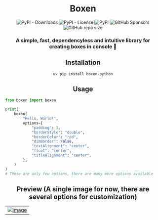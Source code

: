 <div align="center">
    <h1>Boxen</h1>
    <div>
        <img alt="PyPI - Downloads" src="https://img.shields.io/pypi/dd/boxen-python">
        <img alt="PyPI - License" src="https://img.shields.io/pypi/l/boxen-python">
        <img alt="PyPI" src="https://img.shields.io/pypi/v/boxen-python">
        <img alt="GitHub Sponsors" src="https://img.shields.io/github/sponsors/itsmeadarsh2008">
        <img alt="GitHub repo size" src="https://img.shields.io/github/repo-size/itsmeadarsh2008/boxen">
    </div>
</div>

<h3 align="center">
    A simple, fast, dependencyless and intuitive library for creating boxes in console 🎁
</h3>
<h2 align="center">Installation</h2>
<p align="center">
    <code>uv pip install boxen-python</code>
</p>

<h2 align="center">Usage</h2>

```python
from boxen import boxen

print(
    boxen(
        "Hello, World!",
        options={
            "padding": 3,
            "borderStyle": "double",
            "borderColor": "red",
            "dimBorder": False,
            "textAlignment": "center",
            "float": "center",
            "titleAlignment": "center",
        },
    )
)
# These are only few options, there are many more options available
```


<h2 align="center">Preview (A single image for now, there are several options for customization)</h2>
<table align="center">
    <tr>
        <td>
            <a href="https://ibb.co/GVTHY4F"><img src="https://i.ibb.co/LC5NjXv/image.png" alt="image" border="0"></a>
        </td>
    </tr>
</table>